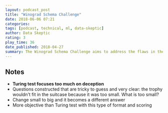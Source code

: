 ```yaml
---
layout: podcast_post
title: "Winograd Schema Challenge"
date: 2018-06-06 07:21
categories:
tags: [podcast, technical, ml, data-skeptic]
author: Data Skeptic
rating: 3
play_time: 36
date_published: 2018-04-27
summary: The Winograd Schema Challenge aims to address the flaws in the Turing Test to determine if an AI is "human level".
---
```


## Notes

* **Turing test focuses too much on deception**
* Questions constructed that are tricky to guess and very clear: the
  trophy wouldn't fit in the suitcase because it was too small. What is
  too small?
* Change small to big and it becomes a different answer
* More objective than Turing test with this type of format and scoring
